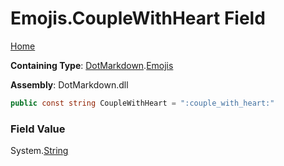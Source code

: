 # Emojis\.CoupleWithHeart Field

[Home](../../../README.md)

**Containing Type**: [DotMarkdown](../../README.md)\.[Emojis](../README.md)

**Assembly**: DotMarkdown\.dll

```csharp
public const string CoupleWithHeart = ":couple_with_heart:"
```

### Field Value

System\.[String](https://docs.microsoft.com/en-us/dotnet/api/system.string)
